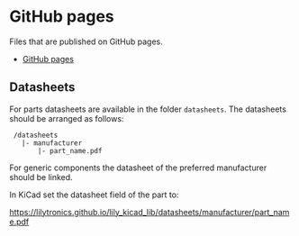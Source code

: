 # GitHub pages

Files that are published on GitHub pages.

* [GitHub pages](https://lilytronics.github.io/lily_kicad_lib)

## Datasheets

For parts datasheets are available in the folder `datasheets`.
The datasheets should be arranged as follows:

```
 /datasheets
   |- manufacturer
       |- part_name.pdf
```

For generic components the datasheet of the preferred manufacturer should be linked.

In KiCad set the datasheet field of the part to:

https://lilytronics.github.io/lily_kicad_lib/datasheets/manufacturer/part_name.pdf
